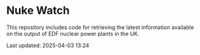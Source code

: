 # Nuke Watch

This repository includes code for retrieving the latest information available on the output of EDF nuclear power plants in the UK.

Last updated: 2025-04-03 13:24